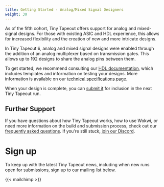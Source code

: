 ```yaml
---
title: Getting Started - Analog/Mixed Signal Designers
weight: 30
---
```


As of the fifth cohort, Tiny Tapeout offers support for analog and mixed-signal designs. For those with existing ASIC and HDL experience, this allows for increased flexibility and the creation of new and more intricate designs.

In Tiny Tapeout 6, analog and mixed signal designs were enabled through the addition of an analog multiplexer based on transmission gates. This allows up to 192 designs to share the analog pins between them.

To get started, we recommend consulting our [HDL documentation](/hdl/), which includes templates and information on testing your designs. More information is available on our [technical specifications page](/specs/).

When your design is complete, you can [submit it](/submission/) for inclusion in the next Tiny Tapeout run.

## Further Support

If you have questions about how Tiny Tapeout works, how to use Wokwi, or need more information on the build and submission process, check out our [frequently asked questions](/faq/). If you're still stuck, [join our Discord](https://discord.gg/rPK2nSjxy8).

# Sign up

To keep up with the latest Tiny Tapeout news, including when new runs open for submissions, sign up to our mailing list below.

{{< mailchimp >}}
